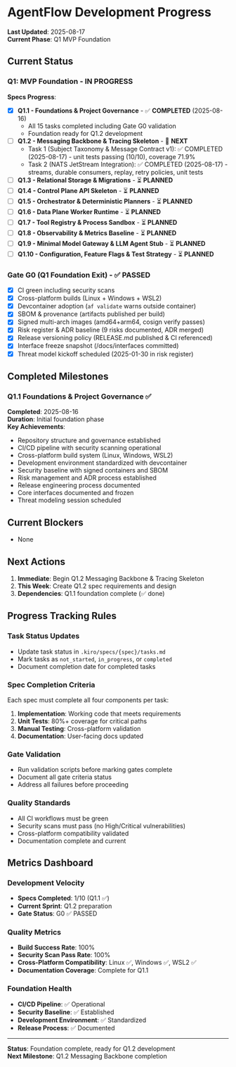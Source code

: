 # AgentFlow Development Progress

**Last Updated**: 2025-08-17  
**Current Phase**: Q1 MVP Foundation

## Current Status

### Q1: MVP Foundation - **IN PROGRESS**

**Specs Progress**:
- [x] **Q1.1 - Foundations & Project Governance** - ✅ **COMPLETED** (2025-08-16)
  - All 15 tasks completed including Gate G0 validation
  - Foundation ready for Q1.2 development
- [ ] **Q1.2 - Messaging Backbone & Tracing Skeleton** - 🔄 **NEXT**
  - Task 1 (Subject Taxonomy & Message Contract v1): ✅ COMPLETED (2025-08-17) - unit tests passing (10/10), coverage 71.9%
  - Task 2 (NATS JetStream Integration): ✅ COMPLETED (2025-08-17) - streams, durable consumers, replay, retry policies, unit tests
- [ ] **Q1.3 - Relational Storage & Migrations** - ⏳ **PLANNED**
- [ ] **Q1.4 - Control Plane API Skeleton** - ⏳ **PLANNED**
- [ ] **Q1.5 - Orchestrator & Deterministic Planners** - ⏳ **PLANNED**
- [ ] **Q1.6 - Data Plane Worker Runtime** - ⏳ **PLANNED**
- [ ] **Q1.7 - Tool Registry & Process Sandbox** - ⏳ **PLANNED**
- [ ] **Q1.8 - Observability & Metrics Baseline** - ⏳ **PLANNED**
- [ ] **Q1.9 - Minimal Model Gateway & LLM Agent Stub** - ⏳ **PLANNED**
- [ ] **Q1.10 - Configuration, Feature Flags & Test Strategy** - ⏳ **PLANNED**

### Gate G0 (Q1 Foundation Exit) - ✅ **PASSED**
- [x] CI green including security scans
- [x] Cross-platform builds (Linux + Windows + WSL2)
- [x] Devcontainer adoption (`af validate` warns outside container)
- [x] SBOM & provenance (artifacts published per build)
- [x] Signed multi-arch images (amd64+arm64, cosign verify passes)
- [x] Risk register & ADR baseline (9 risks documented, ADR merged)
- [x] Release versioning policy (RELEASE.md published & CI referenced)
- [x] Interface freeze snapshot (/docs/interfaces committed)
- [x] Threat model kickoff scheduled (2025-01-30 in risk register)

## Completed Milestones

### Q1.1 Foundations & Project Governance ✅
**Completed**: 2025-08-16  
**Duration**: Initial foundation phase  
**Key Achievements**:
- Repository structure and governance established
- CI/CD pipeline with security scanning operational
- Cross-platform build system (Linux, Windows, WSL2)
- Development environment standardized with devcontainer
- Security baseline with signed containers and SBOM
- Risk management and ADR process established
- Release engineering process documented
- Core interfaces documented and frozen
- Threat modeling session scheduled

## Current Blockers
- None

## Next Actions
1. **Immediate**: Begin Q1.2 Messaging Backbone & Tracing Skeleton
2. **This Week**: Create Q1.2 spec requirements and design
3. **Dependencies**: Q1.1 foundation complete (✅ done)

## Progress Tracking Rules

### Task Status Updates
- Update task status in `.kiro/specs/{spec}/tasks.md`
- Mark tasks as `not_started`, `in_progress`, or `completed`
- Document completion date for completed tasks

### Spec Completion Criteria
Each spec must complete all four components per task:
1. **Implementation**: Working code that meets requirements
2. **Unit Tests**: 80%+ coverage for critical paths
3. **Manual Testing**: Cross-platform validation
4. **Documentation**: User-facing docs updated

### Gate Validation
- Run validation scripts before marking gates complete
- Document all gate criteria status
- Address all failures before proceeding

### Quality Standards
- All CI workflows must be green
- Security scans must pass (no High/Critical vulnerabilities)
- Cross-platform compatibility validated
- Documentation complete and current

## Metrics Dashboard

### Development Velocity
- **Specs Completed**: 1/10 (Q1.1 ✅)
- **Current Sprint**: Q1.2 preparation
- **Gate Status**: G0 ✅ PASSED

### Quality Metrics
- **Build Success Rate**: 100%
- **Security Scan Pass Rate**: 100%
- **Cross-Platform Compatibility**: Linux ✅, Windows ✅, WSL2 ✅
- **Documentation Coverage**: Complete for Q1.1

### Foundation Health
- **CI/CD Pipeline**: ✅ Operational
- **Security Baseline**: ✅ Established
- **Development Environment**: ✅ Standardized
- **Release Process**: ✅ Documented

---

**Status**: Foundation complete, ready for Q1.2 development  
**Next Milestone**: Q1.2 Messaging Backbone completion